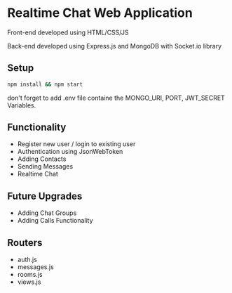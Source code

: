 # Realtime Chat Web Application
Front-end developed using HTML/CSS/JS

Back-end developed using Express.js and MongoDB with Socket.io library

## Setup

```bash
npm install && npm start
```

don't forget to add .env file containe the MONGO_URI, PORT, JWT_SECRET Variables.

## Functionality
- Register new user / login to existing user
- Authentication using JsonWebToken
- Adding Contacts
- Sending Messages
- Realtime Chat

## Future Upgrades
- Adding Chat Groups
- Adding Calls Functionality

## Routers

- auth.js
- messages.js
- rooms.js
- views.js
